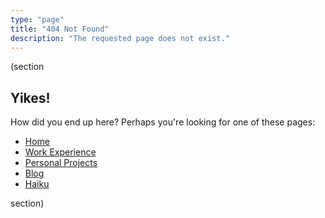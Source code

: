 ```yaml
---
type: "page"
title: "404 Not Found"
description: "The requested page does not exist."
---
```


(section

## Yikes!

How did you end up here? Perhaps you're looking for one of these pages:

- [Home](/)
- [Work Experience](/work)
- [Personal Projects](/projects)
- [Blog](/blog)
- [Haiku](/haiku)

section)